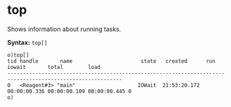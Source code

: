 # top

Shows information about running tasks.

**Syntax:** ```top[]```

```o
o)top[]
tid handle       name                      state   created      run          iowait       total        load
-----------------------------------------------------------------------------------------------------------
0   <Reagent#3> "main"                    IOWait  21:53:20.172 00:00:00.336 00:00:00.109 00:00:00.445 0
o)
```
